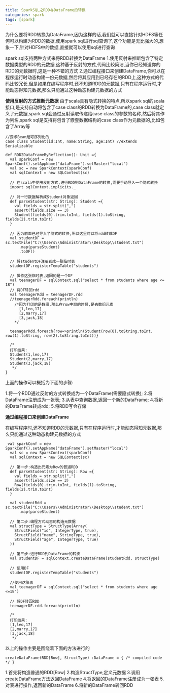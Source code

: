 ```yaml
---
title: SparkSQL之RDD与DataFrame的转换
categories: spark  
tags: [spark]
---
```





为什么要将RDD转换为DataFrame,因为这样的话,我们就可以直接针对HDFS等任何可以构建为RDD的数据,使用spark sql进行sql查询了,这个功能是无比强大的,想象一下,针对HDFS中的数据,直接就可以使用sql进行查询

spark sql支持两种方式来将RDD转换为DataFrame
1.使用反射来推断包含了特定数据类型的RDD的元数据,这种基于反射的方式,代码比较简洁,当你已经知道你的RDD的元数据时,这是一种不错的方式
2.通过编程接口来创建DataFrame,你可以在程序运行时动态构建一份元数据,然后将其应用到已经存在的RDD上,这种方式的代码比较冗长,但是如果在编写程序时,还不知道RDD的元数据,只有在程序运行时,才能动态得知元数据,那么只能通过这种动态构建元数据的方式


**使用反射的方式推断元数据**
由于scala具有隐式转换的特点,所以spark sql的scala接口,是支持自动将包含了case class的RDD转换为DataFrame的,case class就定义了元数据,spark sql会通过反射读取传递给case class的参数的名称,然后将其作为列名,spark sql是支持将包含了嵌套数据结构的case class作为元数据的,比如包含了Array等

```
//要求Bean是可序列化的
case class Student(id:Int, name:String, age:Int) //extends Serializable

def RDD2DataFrameByReflection(): Unit ={
  val sparkConf = new SparkConf().setAppName("dataFrame").setMaster("local")
  val sc = new SparkContext(sparkConf)
  val sqlContext = new SQLContext(sc)

  // 在scala中使用反射方式,进行RDD到DataFrame的转换,需要手动导入一个隐式转换
  import sqlContext.implicits._

  // 对一行数据解析成Student对象返回
  def parseStudent(str: String): Student ={
    val fields = str.split(",")
    assert(fields.size == 3)
    Student(fields(0).trim.toInt, fields(1).toString, fields(2).trim.toInt)
  }

  // 因为前面已经导入了隐式的转换,所以这里可以将rdd转成DF
  val studentDF = sc.textFile("C:\\Users\\Administrator\\Desktop\\student.txt")
      .map(parseStudent)
      .toDF()

  // 将studentDF注册到成一张临时表
  studentDF.registerTempTable("students")

  // 操作这张临时表,返回的是一个DF
  val teenagerDF = sqlContext.sql("select * from students where age <= 18")
  // 将DF转回rdd
  val teenagerRdd = teenagerDF.rdd
  //teenagerRdd.foreach(println)
	/*因为打印的是数组,那么在row中取的时候,是去数组元素
	  [1,leo,17]
	  [2,marry,17]
	  [3,jack,18]
  	*/

  teenagerRdd.foreach{row=>println(Student(row(0).toString.toInt, row(1).toString, row(2).toString.toInt))}

  /*
  打印结果:
  Student(1,leo,17)
  Student(2,marry,17)
  Student(3,jack,18)
   */
}

```
上面的操作可以概括为下面的步骤:

1.将一个RDD通过反射的方式转换成为一个DataFrame(需要隐式转换);
2.将DataFrame注册成为一张表;
3.从表中查询数据,返回一个新的DataFrame;
4.将新的DataFrame转成rdd;
5.将RDD写会存储



**通过编程接口来创建DataFrame**

在编写程序时,还不知道RDD的元数据,只有在程序运行时,才能动态得知元数据,那么只能通过这种动态构建元数据的方式

```
 val sparkConf = new SparkConf().setAppName("dataFrame").setMaster("local")
  val sc = new SparkContext(sparkConf)
  val sqlContext = new SQLContext(sc)

  // 第一步:构造出元素为Row的普通RDD
  def parseStudent(str: String): Row ={
    val fields = str.split(",")
    assert(fields.size == 3)
    Row(fields(0).trim.toInt, fields(1).toString, fields(2).trim.toInt)
  }

  val studentRdd = sc.textFile("C:\\Users\\Administrator\\Desktop\\student.txt")
      .map(parseStudent)

  // 第二步:编程方式动态的构造元数据
  val structType = StructType(Array(
    StructField("id", IntegerType, true),
    StructField("name", StringType, true),
    StructField("age", IntegerType, true)
  ))

  // 第三步:进行RDD到DataFrame的转换
  val studentDF = sqlContext.createDataFrame(studentRdd, structType)

  // 使用DF
  studentDF.registerTempTable("students")

  //使用这张表
  val teenagerDF = sqlContext.sql("select * from students where age <=18")

  // 将DF转回RDD
  teenagerDF.rdd.foreach(println)

  /*
  打印结果:
  [1,leo,17]
  [2,marry,17]
  [3,jack,18]
   */

```

以上的操作主要是围绕着下面的方法进行的
```
createDataFrame(RDD[Row], StructType) :DataFrame = { /* compiled code */ }
```
1.首先将构造普通的RDD[Row]
2.构造StructType,定义元数据
3.调用createDataFrame方法返回DataFrame
4.将返回的DataFrame注册成为一张表
5.对表进行操作,返回新的DataFrame
6.将新的DataFrame转回RDD





